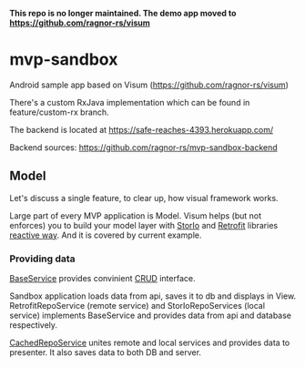 **This repo is no longer maintained. The demo app moved to https://github.com/ragnor-rs/visum**

# mvp-sandbox
Android sample app based on Visum (https://github.com/ragnor-rs/visum)

There's a custom RxJava implementation which can be found in feature/custom-rx branch.

The backend is located at https://safe-reaches-4393.herokuapp.com/

Backend sources: https://github.com/ragnor-rs/mvp-sandbox-backend

## Model

Let's discuss a single feature, to clear up, how visual framework works.

Large part of every MVP application is Model.
Visum helps (but not enforces) you to build your model layer with [StorIo](https://github.com/pushtorefresh/storio) and [Retrofit](http://square.github.io/retrofit/) libraries [reactive way](https://github.com/ReactiveX/RxJava). 
And it is covered by current example.

### Providing data
[BaseService](https://github.com/ragnor-rs/visum/blob/develop/src%2Fmain%2Fjava%2Fio%2Freist%2Fvisum%2Fmodel%2FBaseService.java) provides convinient [CRUD](https://www.wikiwand.com/en/Create,_read,_update_and_delete) interface.

Sandbox application loads data from api, saves it to db and displays in View.
RetrofitRepoService (remote service) and StorIoRepoServices (local service) implements BaseService and provides data from api and database respectively.

[CachedRepoService](https://github.com/ragnor-rs/mvp-sandbox/blob/develop/app%2Fsrc%2Fmain%2Fjava%2Fio%2Freist%2Fsandbox%2Frepolist%2Fmodel%2FCachedRepoService.java) unites remote and local services and provides data to presenter. It also saves data to both DB and server.
